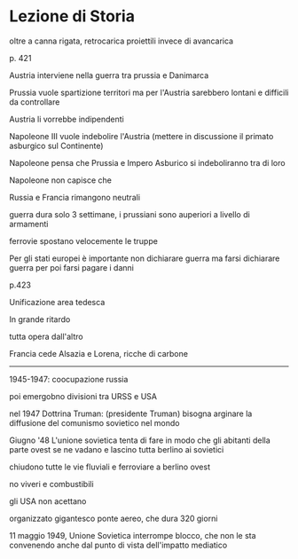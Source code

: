 # Lezione di Storia

oltre a canna rigata, retrocarica proiettili invece di avancarica

p. 421

Austria interviene nella guerra tra prussia e Danimarca

Prussia vuole spartizione territori ma per l'Austria sarebbero lontani e difficili da controllare

Austria li vorrebbe indipendenti

Napoleone III vuole indebolire l'Austria
(mettere in discussione il primato asburgico sul  Continente)

Napoleone pensa che Prussia e Impero Asburico si indeboliranno tra di loro


Napoleone non capisce che 


Russia e Francia rimangono neutrali


guerra dura solo 3 settimane, i  prussiani sono auperiori a livello di armamenti

ferrovie spostano velocemente le truppe


Per gli stati europei è importante non dichiarare guerra ma farsi dichiarare guerra
per poi farsi pagare i danni

p.423

Unificazione area tedesca

In grande ritardo


tutta opera dall'altro

Francia cede Alsazia e Lorena, ricche di carbone

---


1945-1947:  coocupazione russia

poi emergobno divisioni tra URSS  e USA

nel 1947 Dottrina Truman: (presidente Truman) 
bisogna arginare la diffusione del comunismo sovietico nel mondo

Giugno '48
L'unione sovietica tenta di fare in modo che gli abitanti della parte ovest se ne vadano e lascino tutta berlino  ai sovietici


chiudono tutte le vie fluviali e ferroviare a berlino ovest

no viveri e combustibili

gli USA non acettano

organizzato gigantesco ponte aereo, che dura 320 giorni

11 maggio 1949, Unione Sovietica interrompe blocco, che non le sta convenendo anche dal punto di vista dell'impatto mediatico



<!--stackedit_data:
eyJoaXN0b3J5IjpbLTEyOTQzNzYxMDEsMjMzNjUzMjIsLTE3MD
A0NTMwNjgsMTg0NzYyOTEyNiwtMTMwNTkzNjYwMSw3Mzg5NTU3
MjNdfQ==
-->
